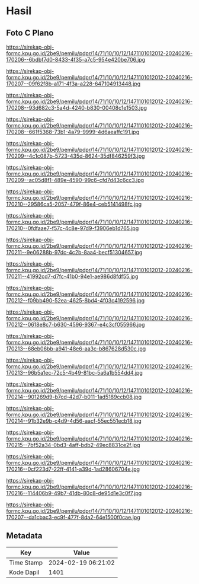 # Hasil

## Foto C Plano

https://sirekap-obj-formc.kpu.go.id/2be9/pemilu/pdpr/14/71/10/10/12/1471101012012-20240216-170206--6bdbf7d0-8433-4f35-a7c5-954e420be706.jpg

https://sirekap-obj-formc.kpu.go.id/2be9/pemilu/pdpr/14/71/10/10/12/1471101012012-20240216-170207--09f62f8b-a171-4f3a-a228-647104913448.jpg

https://sirekap-obj-formc.kpu.go.id/2be9/pemilu/pdpr/14/71/10/10/12/1471101012012-20240216-170208--93d682c3-5a4d-4240-b830-00408c1e1503.jpg

https://sirekap-obj-formc.kpu.go.id/2be9/pemilu/pdpr/14/71/10/10/12/1471101012012-20240216-170208--661f5368-73b1-4a79-9999-4d6aeaffc191.jpg

https://sirekap-obj-formc.kpu.go.id/2be9/pemilu/pdpr/14/71/10/10/12/1471101012012-20240216-170209--4c1c087b-5723-435d-8624-35df846259f3.jpg

https://sirekap-obj-formc.kpu.go.id/2be9/pemilu/pdpr/14/71/10/10/12/1471101012012-20240216-170209--ac05d8f1-489e-4590-99c6-cfd7d43c6cc3.jpg

https://sirekap-obj-formc.kpu.go.id/2be9/pemilu/pdpr/14/71/10/10/12/1471101012012-20240216-170210--29586ca5-2057-479f-86e4-ceb5141498fc.jpg

https://sirekap-obj-formc.kpu.go.id/2be9/pemilu/pdpr/14/71/10/10/12/1471101012012-20240216-170210--0fdfaae7-f57c-4c8e-97d9-f3906eb1d765.jpg

https://sirekap-obj-formc.kpu.go.id/2be9/pemilu/pdpr/14/71/10/10/12/1471101012012-20240216-170211--9e06288b-97dc-4c2b-8aa4-becf51304657.jpg

https://sirekap-obj-formc.kpu.go.id/2be9/pemilu/pdpr/14/71/10/10/12/1471101012012-20240216-170211--41992cd7-d7fc-41b0-94e1-ae986d8fdf55.jpg

https://sirekap-obj-formc.kpu.go.id/2be9/pemilu/pdpr/14/71/10/10/12/1471101012012-20240216-170212--f09bb490-52ea-4625-8bd4-4f03c4192596.jpg

https://sirekap-obj-formc.kpu.go.id/2be9/pemilu/pdpr/14/71/10/10/12/1471101012012-20240216-170212--0618e8c7-b630-4596-9367-e4c3cf055966.jpg

https://sirekap-obj-formc.kpu.go.id/2be9/pemilu/pdpr/14/71/10/10/12/1471101012012-20240216-170213--68eb06bb-a941-48e6-aa3c-b867628d530c.jpg

https://sirekap-obj-formc.kpu.go.id/2be9/pemilu/pdpr/14/71/10/10/12/1471101012012-20240216-170213--96b5a1ec-72c5-4b49-81bc-5a6a1b554dd4.jpg

https://sirekap-obj-formc.kpu.go.id/2be9/pemilu/pdpr/14/71/10/10/12/1471101012012-20240216-170214--901269d9-b7cd-42d7-b011-1ad5189ccb08.jpg

https://sirekap-obj-formc.kpu.go.id/2be9/pemilu/pdpr/14/71/10/10/12/1471101012012-20240216-170214--91b32e9b-c4d9-4d56-aacf-55ec551ecb18.jpg

https://sirekap-obj-formc.kpu.go.id/2be9/pemilu/pdpr/14/71/10/10/12/1471101012012-20240216-170215--7bf52a34-0bd3-4aff-bdb2-49ec8831ce2f.jpg

https://sirekap-obj-formc.kpu.go.id/2be9/pemilu/pdpr/14/71/10/10/12/1471101012012-20240216-170216--0cf223d7-22ff-4141-a39d-1ad28606704e.jpg

https://sirekap-obj-formc.kpu.go.id/2be9/pemilu/pdpr/14/71/10/10/12/1471101012012-20240216-170216--114406b9-49b7-41db-80c8-de95d1e3c0f7.jpg

https://sirekap-obj-formc.kpu.go.id/2be9/pemilu/pdpr/14/71/10/10/12/1471101012012-20240216-170207--da1cbac3-ec9f-477f-8da2-64e1500f0cae.jpg


## Metadata

| Key        | Value               |
| ---------- | ------------------- |
| Time Stamp | 2024-02-19 06:21:02 |
| Kode Dapil | 1401                |



